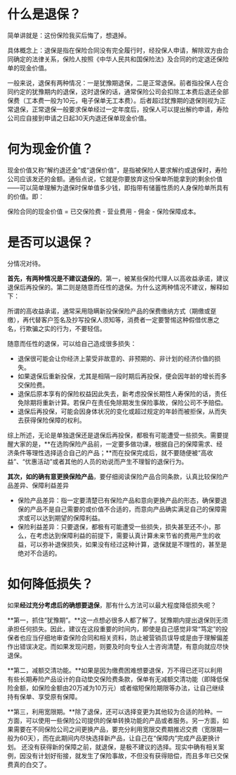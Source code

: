 # **什么是退保？**

简单讲就是：这份保险我买后悔了，想退掉。

具体概念上：退保是指在保险合同没有完全履行时，经投保人申请，解除双方由合同确定的法律关系，保险人按照《中华人民共和国保险法》及合同的约定退还保险单的现金价值。

一般来说，退保有两种情况：一是犹豫期退保，二是正常退保。前者指投保人在合同约定的犹豫期内的退保，这时退保的话，通常保险公司会扣除工本费后退还全部保费（工本费一般为10元，电子保单无工本费）。后者超过犹豫期的退保则视为正常退保，正常退保一般要求保单经过一定年度后，投保人可以提出解约申请，寿险公司应自接到申请之日起30天内退还保单现金价值。

# **何为现金价值？**

现金价值又称“解约退还金”或“退保价值”，是指被保险人要求解约或退保时，寿险公司应该发还的金额。通俗点说，它就是你要放弃这份保单所能拿到的剩余价值——可以简单理解为退保时保单值多少钱，即指带有储蓄性质的人身保险单所具有的价值。即：

保险合同的现金价值 = 已交保险费 - 营业费用 - 佣金 - 保险保障成本。

# **是否可以退保？**

分情况对待。

**首先，有两种情况是不建议退保的**。第一，被某些保险代理人以高收益承诺，建议退保后再投保的。第二则是随意而任性的退保。为什么这两种情况不建议，解释如下：

所谓的高收益承诺，通常采用隐瞒新投保保险产品的保费缴纳方式（期缴或趸缴），再代替客户签名及抄写投保人须知等，消费者一定要警惕这种假借优惠之名，行欺骗之实的行为，不要轻信。

随意而任性的退保，可以给自己造成很多损失：

* 退保很可能会让你经济上蒙受非故意的、非预期的、非计划的经济价值的损失。
* 如果退保后重新投保，尤其是相隔一段时期后再投保，便会因年龄的增长而多交保险费。
* 退保后原本享有的保险权益因此失去，新考虑投保长期性人寿保险的话，责任免除期将重新计算。若保户在责任免除期发生保险事故，保险公司不予赔偿。
* 退保后再投保，可能会因身体状况的变化或超过规定的年龄而被拒保，从而失去获得保险保障的权利。

综上所述，无论是单独退保还是退保后再投保，都极有可能遭受一些损失。需要提醒大家的是，**在选购保险产品前，一定要多做功课，根据自己的保障需求、经济条件等理性选择适合自己的产品；**而在投保完成后，就不要随便被“高收益”、“优惠活动”或者其他的人员的劝说而产生不理智的退保行为。

**其次，如的确有意更换保险产品**，要仔细阅读保险产品合同条款，认真比较保险产品差异、保障利益差异

* 保险产品差异：指一定要清楚已有保险产品和意向更换产品的形态，确保要退保的产品不是自己需要的或价值不合适的，而意向产品确实满足自己的保障需求或可以达到期望的保障利益。
* 保险利益差异：只要退保，都极有可能遭受一些损失，损失甚至还不小，那么，在考虑达到保障利益的前提下，需要认真计算未来节省的费用产生的收益，可以弥补退保损失，如果没有经过这种计算，退保就是不理性的，甚至是绝对不合适的。

# **如何降低损失？**

如果**经过充分考虑后的确想要退保**，那有什么方法可以最大程度降低损失呢？

**第一，抓住“犹豫期”。**这一点想必很多人都了解了。犹豫期内提出退保则无须承担任何损失。因此，建议在这段重要的时间内，即使是自己感觉非常“笃定”的投保者也应当仔细地审查保险合同和相关资料，防止被营销员误导或是由于理解偏差作出错误决定。而如果发现问题，则要及时向专业人士咨询清楚，有意向就应尽快退保。

**第二，减额交清功能。**如果是因为缴费困难想要退保，万不得已还可以利用有些长期寿险产品设计的自动垫交保险费条款，保单有无减额交清功能（即降低保险金额，如保险金额由20万减为10万元）或者缩短保险期限等办法，让自己继续持有保单、享受原有保障。

**第三，利用宽限期。**除了退保，还可以选择变更为其他较为合适的险种。一方面，可以使用一些保险公司提供的保单转换功能的产品或者服务。另一方面，如果需要在不同保险公司之间更换产品，要充分利用宽限交费期推迟交费（宽限期一般为60天），而在此期间内尽快选择新产品，让自己在“保障内”完成产品更换计划。 还没有获得新的保障之前，就退保，是极不建议的选择。现实中确有相关案例，因没有计划好衔接，就发生了保险事故，不但没有获得赔偿，而且多年已交保费真的白交了。

